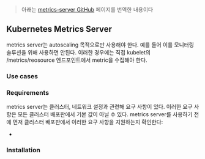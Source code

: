 > 아래는 [metrics-server GitHub](https://github.com/kubernetes-sigs/metrics-server#requirements) 페이지를 번역한 내용이다

## Kubernetes Metrics Server
metrics server는 autoscaling 목적으로만 사용해야 한다. 예를 들어 이를 모니터링 솔루션을 위해 사용하면 안된다. 이러한 경우에는 직접 kubelet의 /metrics/reosource 엔드포인트에서 metric을 수집해야 한다.

### Use cases

### Requirements
metrics server는 클러스터, 네트워크 설정과 관련해 요구 사항이 있다. 이러한 요구 사항은 모든 클러스터 배포판에서 기본 값이 아닐 수 있다. metrics server를 사용하기 전에 먼저 클러스터 배포판에서 이러한 요구 사항을 지원하는지 확인한다:

- 
### Installation